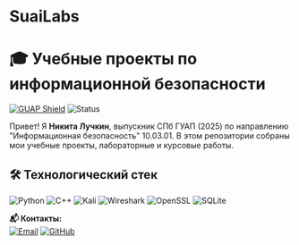 # SuaiLabs
# 🎓 Учебные проекты по информационной безопасности

[![GUAP Shield](https://img.shields.io/badge/СПб_ГУАП-Информационная_безопасность-blue?style=flat&logo=university&logoColor=white)](https://guap.ru)
![Status](https://img.shields.io/badge/Статус-Завершено-success)

Привет! Я **Никита Лучкин**, выпускник СПб ГУАП (2025) по направлению "Информационная безопасность" 10.03.01. В этом репозитории собраны мои учебные проекты, лабораторные и курсовые работы.

## 🛠️ Технологический стек
<div align="left">
  <img src="https://img.shields.io/badge/Python-3776AB?style=for-the-badge&logo=python&logoColor=white" alt="Python">
  <img src="https://img.shields.io/badge/C%2B%2B-00599C?style=for-the-badge&logo=c%2B%2B&logoColor=white" alt="C++">
  <img src="https://img.shields.io/badge/Kali_Linux-557C94?style=for-the-badge&logo=kali-linux&logoColor=white" alt="Kali">
  <img src="https://img.shields.io/badge/Wireshark-1679A7?style=for-the-badge&logo=wireshark&logoColor=white" alt="Wireshark">
  <img src="https://img.shields.io/badge/OpenSSL-721412?style=for-the-badge&logo=openssl&logoColor=white" alt="OpenSSL">
  <img src="https://img.shields.io/badge/SQLite-003B57?style=for-the-badge&logo=sqlite&logoColor=white" alt="SQLite">
</div>

**📬 Контакты:**  
[![Email](https://img.shields.io/badge/nedoletoff@ya.ru-Email-red?style=flat&logo=mail.ru)](mailto:nedoletoff@ya.ru)
[![GitHub](https://img.shields.io/badge/nedoletoff-GitHub-black?style=flat&logo=github)](https://github.com/nedoletoff)
